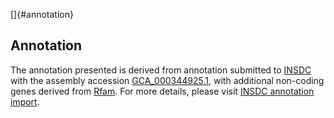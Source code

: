 []{#annotation}

Annotation
----------

The annotation presented is derived from annotation submitted to
[INSDC](http://www.insdc.org) with the assembly accession
[GCA\_000344925.1](http://www.ebi.ac.uk/ena/data/view/GCA_000344925.1),
with additional non-coding genes derived from
[Rfam](http://rfam.xfam.org/). For more details, please visit [INSDC
annotation
import](http://ensemblgenomes.org/info/data/insdc_annotation).

